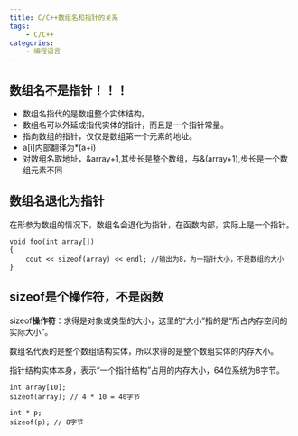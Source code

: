 ```yaml
---
title: C/C++数组名和指针的关系
tags:
    - C/C++
categories:
    - 编程语言
---
```


## 数组名不是指针！！！

- 数组名指代的是数组整个实体结构。
- 数组名可以外延成指代实体的指针，而且是一个指针常量。
- 指向数组的指针，仅仅是数组第一个元素的地址。
- a[i]内部翻译为*(a+i)
- 对数组名取地址，&array+1,其步长是整个数组，与&(array+1),步长是一个数组元素不同

## 数组名退化为指针

在形参为数组的情况下，数组名会退化为指针，在函数内部，实际上是一个指针。
```
void foo(int array[])
{
    cout << sizeof(array) << endl; //输出为8，为一指针大小，不是数组的大小
}

```

## sizeof是个操作符，不是函数

sizeof**操作符**：求得是对象或类型的大小，这里的“大小”指的是“所占内存空间的实际大小”。

数组名代表的是整个数组结构实体，所以求得的是整个数组实体的内存大小。

指针结构实体本身，表示“一个指针结构”占用的内存大小，64位系统为8字节。

```
int array[10]; 
sizeof(array); // 4 * 10 = 40字节

int * p;
sizeof(p); // 8字节
```